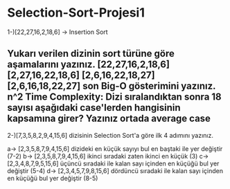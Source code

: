 # Selection-Sort-Projesi1

1-)[22,27,16,2,18,6] -> Insertion Sort

Yukarı verilen dizinin sort türüne göre aşamalarını yazınız.
[22,27,16,2,18,6]
[2,27,16,22,18,6]
[2,6,16,22,18,27]
[2,6,16,18,22,27] son
Big-O gösterimini yazınız.
n^2
Time Complexity: Dizi sıralandıktan sonra 18 sayısı aşağıdaki case'lerden hangisinin kapsamına girer? Yazınız
ortada average case
----------------------------------------------------------------------------------------------
2-)[7,3,5,8,2,9,4,15,6] dizisinin Selection Sort'a göre ilk 4 adımını yazınız.

a-> [2,3,5,8,7,9,4,15,6] dizideki en küçük sayıyı bul en baştaki ile yer değiştir (7-2)
b-> [2,3,5,8,7,9,4,15,6] ikinci sıradaki zaten ikinci en küçük (3)
c-> [2,3,4,8,7,9,5,15,6] üçüncü sıradaki ile kalan sayı içinden en küçüğü bul yer değiştir (5-4)
d-> [2,3,4,5,7,9,8,15,6] dördüncü sıradaki ile kalan sayı içinden en küçüğü bul yer değiştir (8-5)
